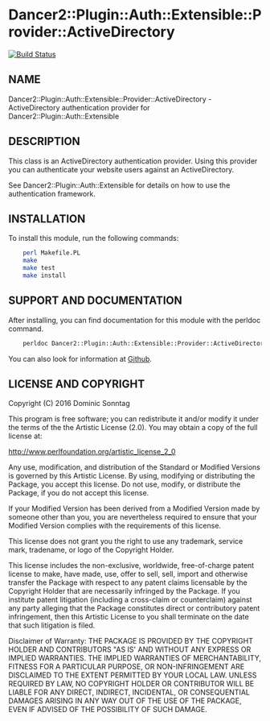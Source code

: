 # Dancer2::Plugin::Auth::Extensible::Provider::ActiveDirectory

[![Build Status](https://travis-ci.org/sonntagd/Dancer2-Plugin-Auth-Extensible-Provider-ActiveDirectory.svg?branch=master)](https://travis-ci.org/sonntagd/Dancer2-Plugin-Auth-Extensible-Provider-ActiveDirectory)

## NAME

Dancer2::Plugin::Auth::Extensible::Provider::ActiveDirectory - ActiveDirectory authentication provider for Dancer2::Plugin::Auth::Extensible

## DESCRIPTION

This class is an ActiveDirectory authentication provider.
Using this provider you can authenticate your website users against
an ActiveDirectory.

See Dancer2::Plugin::Auth::Extensible for details on how to use the
authentication framework. 


## INSTALLATION

To install this module, run the following commands:

```bash
	perl Makefile.PL
	make
	make test
	make install
```

## SUPPORT AND DOCUMENTATION

After installing, you can find documentation for this module with the
perldoc command.

```bash
    perldoc Dancer2::Plugin::Auth::Extensible::Provider::ActiveDirectory
```

You can also look for information at [Github](https://github.com/sonntagd/Dancer2-Plugin-Auth-Extensible-Provider-ActiveDirectory).

## LICENSE AND COPYRIGHT

Copyright (C) 2016 Dominic Sonntag

This program is free software; you can redistribute it and/or modify it
under the terms of the the Artistic License (2.0). You may obtain a
copy of the full license at:

http://www.perlfoundation.org/artistic_license_2_0

Any use, modification, and distribution of the Standard or Modified
Versions is governed by this Artistic License. By using, modifying or
distributing the Package, you accept this license. Do not use, modify,
or distribute the Package, if you do not accept this license.

If your Modified Version has been derived from a Modified Version made
by someone other than you, you are nevertheless required to ensure that
your Modified Version complies with the requirements of this license.

This license does not grant you the right to use any trademark, service
mark, tradename, or logo of the Copyright Holder.

This license includes the non-exclusive, worldwide, free-of-charge
patent license to make, have made, use, offer to sell, sell, import and
otherwise transfer the Package with respect to any patent claims
licensable by the Copyright Holder that are necessarily infringed by the
Package. If you institute patent litigation (including a cross-claim or
counterclaim) against any party alleging that the Package constitutes
direct or contributory patent infringement, then this Artistic License
to you shall terminate on the date that such litigation is filed.

Disclaimer of Warranty: THE PACKAGE IS PROVIDED BY THE COPYRIGHT HOLDER
AND CONTRIBUTORS "AS IS' AND WITHOUT ANY EXPRESS OR IMPLIED WARRANTIES.
THE IMPLIED WARRANTIES OF MERCHANTABILITY, FITNESS FOR A PARTICULAR
PURPOSE, OR NON-INFRINGEMENT ARE DISCLAIMED TO THE EXTENT PERMITTED BY
YOUR LOCAL LAW. UNLESS REQUIRED BY LAW, NO COPYRIGHT HOLDER OR
CONTRIBUTOR WILL BE LIABLE FOR ANY DIRECT, INDIRECT, INCIDENTAL, OR
CONSEQUENTIAL DAMAGES ARISING IN ANY WAY OUT OF THE USE OF THE PACKAGE,
EVEN IF ADVISED OF THE POSSIBILITY OF SUCH DAMAGE.

